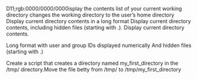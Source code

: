 D11;rgb:0000/0000/0000isplay the contents list of your current working directory
changes the working directory to the user’s home directory
Display current directory contents in a long format
Display current directory contents, including hidden files (starting with .).
Display current directory contents.

Long format
with user and group IDs displayed numerically
And hidden files (starting with .)

Create a script that creates a directory named my_first_directory in the /tmp/ directory.Move the file betty from /tmp/ to /tmp/my_first_directory